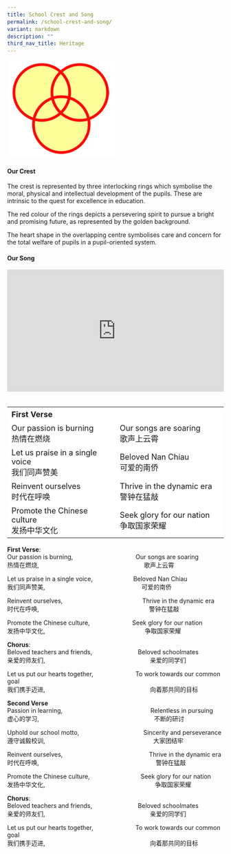 ```yaml
---
title: School Crest and Song
permalink: /school-crest-and-song/
variant: markdown
description: ""
third_nav_title: Heritage
---
```

<img src="/images/Homepage/school_crest-300x269.jpg" style="width:50%">

#### Our Crest
The crest is represented by three interlocking rings which symbolise the moral, physical and intellectual development of the pupils. These are intrinsic to the quest for excellence in education.

The red colour of the rings depicts a persevering spirit to pursue a bright and promising future, as represented by the golden background.

The heart shape in the overlapping centre symbolises care and concern for the total welfare of pupils in a pupil-oriented system.

#### Our Song
<div style="max-width: 560px;">
  <div style="position: relative; width: 100%; height: 0; padding-bottom: 56.25%; overflow: hidden;">
    <iframe style="position: absolute;top: 0;left: 0;width: 100%;height: 100%;" allowfullscreen="" allow="accelerometer; autoplay; clipboard-write; encrypted-media; gyroscope; picture-in-picture; web-share" frameborder="0" title="YouTube video player" src="https://www.youtube.com/embed/kkW8A3fOKB0?si=CNae-AARjj6B0n2t">
    </iframe>
  </div>
</div>
 <br>
 
 
<table border="0" style="font-size: 18px; box-sizing: inherit; border-collapse: collapse; border-spacing: 0px; max-width: 100%; width: 666.55px;"><tbody style="box-sizing: inherit;"><tr border="0" style="box-sizing: inherit; background: rgb(255, 255, 255); height: 23px;"><td border="0" style="box-sizing: inherit; padding: 5px 10px; width: 326.35px; height: 23px;"><b>First Verse</b></td><td border="0" style="box-sizing: inherit; padding: 5px 10px; width: 337.837px; height: 23px;"><b></b></td></tr><tr border="0" style="box-sizing: inherit; background: rgb(255, 255, 255);"><td style="box-sizing: inherit; padding: 5px 10px; width: 331.263px;">Our passion is burning<br>热情在燃烧</td><td border="2" style="box-sizing: inherit; padding: 5px 10px; width: 334.288px;">Our songs are soaring<br>歌声上云霄</td></tr><tr style="box-sizing: inherit; background: rgb(255, 255, 255);"><td style="box-sizing: inherit; padding: 5px 10px; width: 331.263px;">Let us praise in a single voice<br>我们同声赞美</td><td style="box-sizing: inherit; padding: 5px 10px; width: 334.288px;">Beloved Nan Chiau<br>可爱的南侨</td></tr><tr style="box-sizing: inherit; background: rgb(255, 255, 255);"><td style="box-sizing: inherit; padding: 5px 10px; width: 331.263px;">Reinvent ourselves<br>时代在呼唤</td><td style="box-sizing: inherit; padding: 5px 10px; width: 334.288px;">Thrive in the dynamic era<br>警钟在猛敲</td></tr><tr style="box-sizing: inherit; background: rgb(255, 255, 255);"><td style="box-sizing: inherit; padding: 5px 10px; width: 331.263px;">Promote the Chinese culture<br>发扬中华文化</td><td style="box-sizing: inherit; padding: 5px 10px; width: 334.288px;">Seek glory for our nation<br>争取国家荣耀</td></tr></tbody></table>





**First Verse**:  
Our passion is burning,  &nbsp;&nbsp;&nbsp;&nbsp;&nbsp;&nbsp;&nbsp;&nbsp;&nbsp;&nbsp;&nbsp;&nbsp;&nbsp;&nbsp;&nbsp;&nbsp;&nbsp;&nbsp;&nbsp;&nbsp;&nbsp;&nbsp;&nbsp;&nbsp;&nbsp;&nbsp;&nbsp;&nbsp;&nbsp;&nbsp;&nbsp;&nbsp;&nbsp;&nbsp;&nbsp;&nbsp;Our songs are soaring<br>
热情在燃烧, &nbsp;&nbsp;&nbsp;&nbsp;&nbsp;&nbsp;&nbsp;&nbsp;&nbsp;&nbsp;&nbsp;&nbsp;&nbsp;&nbsp;&nbsp;&nbsp;&nbsp;&nbsp;&nbsp;&nbsp;&nbsp;&nbsp;&nbsp;&nbsp;&nbsp;&nbsp;&nbsp;&nbsp;&nbsp;&nbsp;&nbsp;&nbsp;&nbsp;&nbsp;&nbsp;&nbsp;&nbsp;&nbsp;&nbsp;&nbsp;&nbsp;&nbsp;&nbsp;&nbsp;&nbsp;&nbsp;&nbsp;&nbsp;&nbsp;&nbsp;&nbsp;&nbsp;&nbsp;&nbsp;&nbsp;&nbsp;&nbsp;&nbsp;&nbsp;&nbsp;&nbsp;歌声上云霄

Let us praise in a single voice, &nbsp;&nbsp;&nbsp;&nbsp;&nbsp;&nbsp;&nbsp;&nbsp;&nbsp;&nbsp;&nbsp;&nbsp;&nbsp;&nbsp;&nbsp;&nbsp;&nbsp;&nbsp;&nbsp;&nbsp;&nbsp;&nbsp;&nbsp;Beloved Nan Chiau<br>
我们同声赞美, &nbsp;&nbsp;&nbsp;&nbsp;&nbsp;&nbsp;&nbsp;&nbsp;&nbsp;&nbsp;&nbsp;&nbsp;&nbsp;&nbsp;&nbsp;&nbsp;&nbsp;&nbsp;&nbsp;&nbsp;&nbsp;&nbsp;&nbsp;&nbsp;&nbsp;&nbsp;&nbsp;&nbsp;&nbsp;&nbsp;&nbsp;&nbsp;&nbsp;&nbsp;&nbsp;&nbsp;&nbsp;&nbsp;&nbsp;&nbsp;&nbsp;&nbsp;&nbsp;&nbsp;&nbsp;&nbsp;&nbsp;&nbsp;&nbsp;&nbsp;&nbsp;&nbsp;&nbsp;&nbsp;&nbsp;&nbsp;可爱的南侨

Reinvent ourselves, &nbsp;&nbsp;&nbsp;&nbsp;&nbsp;&nbsp;&nbsp;&nbsp;&nbsp;&nbsp;&nbsp;&nbsp;&nbsp;&nbsp;&nbsp;&nbsp;&nbsp;&nbsp;&nbsp;&nbsp;&nbsp;&nbsp;&nbsp;&nbsp;&nbsp;&nbsp;&nbsp;&nbsp;&nbsp;&nbsp;&nbsp;&nbsp;&nbsp;&nbsp;&nbsp;&nbsp;&nbsp;&nbsp;&nbsp;&nbsp;&nbsp;&nbsp;&nbsp;&nbsp;&nbsp;&nbsp;Thrive in the dynamic era<br>
时代在呼唤, &nbsp;&nbsp;&nbsp;&nbsp;&nbsp;&nbsp;&nbsp;&nbsp;&nbsp;&nbsp;&nbsp;&nbsp;&nbsp;&nbsp;&nbsp;&nbsp;&nbsp;&nbsp;&nbsp;&nbsp;&nbsp;&nbsp;&nbsp;&nbsp;&nbsp;&nbsp;&nbsp;&nbsp;&nbsp;&nbsp;&nbsp;&nbsp;&nbsp;&nbsp;&nbsp;&nbsp;&nbsp;&nbsp;&nbsp;&nbsp;&nbsp;&nbsp;&nbsp;&nbsp;&nbsp;&nbsp;&nbsp;&nbsp;&nbsp;&nbsp;&nbsp;&nbsp;&nbsp;&nbsp;&nbsp;&nbsp;&nbsp;&nbsp;&nbsp;&nbsp;&nbsp;&nbsp;&nbsp;&nbsp;警钟在猛敲

Promote the Chinese culture, &nbsp;&nbsp;&nbsp;&nbsp;&nbsp;&nbsp;&nbsp;&nbsp;&nbsp;&nbsp;&nbsp;&nbsp;&nbsp;&nbsp;&nbsp;&nbsp;&nbsp;&nbsp;&nbsp;&nbsp;&nbsp;&nbsp;&nbsp;&nbsp;Seek glory for our nation<br>
发扬中华文化, &nbsp;&nbsp;&nbsp;&nbsp;&nbsp;&nbsp;&nbsp;&nbsp;&nbsp;&nbsp;&nbsp;&nbsp;&nbsp;&nbsp;&nbsp;&nbsp;&nbsp;&nbsp;&nbsp;&nbsp;&nbsp;&nbsp;&nbsp;&nbsp;&nbsp;&nbsp;&nbsp;&nbsp;&nbsp;&nbsp;&nbsp;&nbsp;&nbsp;&nbsp;&nbsp;&nbsp;&nbsp;&nbsp;&nbsp;&nbsp;&nbsp;&nbsp;&nbsp;&nbsp;&nbsp;&nbsp;&nbsp;&nbsp;&nbsp;&nbsp;&nbsp;&nbsp;&nbsp;&nbsp;&nbsp;&nbsp;&nbsp;&nbsp;争取国家荣耀

**Chorus**:  
Beloved teachers and friends, &nbsp;&nbsp;&nbsp;&nbsp;&nbsp;&nbsp;&nbsp;&nbsp;&nbsp;&nbsp;&nbsp;&nbsp;&nbsp;&nbsp;&nbsp;&nbsp;&nbsp;&nbsp;&nbsp;&nbsp;&nbsp;&nbsp;&nbsp;&nbsp;&nbsp;&nbsp;Beloved schoolmates<br>
亲爱的师友们, &nbsp;&nbsp;&nbsp;&nbsp;&nbsp;&nbsp;&nbsp;&nbsp;&nbsp;&nbsp;&nbsp;&nbsp;&nbsp;&nbsp;&nbsp;&nbsp;&nbsp;&nbsp;&nbsp;&nbsp;&nbsp;&nbsp;&nbsp;&nbsp;&nbsp;&nbsp;&nbsp;&nbsp;&nbsp;&nbsp;&nbsp;&nbsp;&nbsp;&nbsp;&nbsp;&nbsp;&nbsp;&nbsp;&nbsp;&nbsp;&nbsp;&nbsp;&nbsp;&nbsp;&nbsp;&nbsp;&nbsp;&nbsp;&nbsp;&nbsp;&nbsp;&nbsp;&nbsp;&nbsp;&nbsp;&nbsp;&nbsp;&nbsp;&nbsp;&nbsp;&nbsp;亲爱的同学们 

Let us put our hearts together,  &nbsp;&nbsp;&nbsp;&nbsp;&nbsp;&nbsp;&nbsp;&nbsp;&nbsp;&nbsp;&nbsp;&nbsp;&nbsp;&nbsp;&nbsp;&nbsp;&nbsp;&nbsp;&nbsp;&nbsp;&nbsp;&nbsp;&nbsp;&nbsp;To work towards our common goal<br>
我们携手迈进, &nbsp;&nbsp;&nbsp;&nbsp;&nbsp;&nbsp;&nbsp;&nbsp;&nbsp;&nbsp;&nbsp;&nbsp;&nbsp;&nbsp;&nbsp;&nbsp;&nbsp;&nbsp;&nbsp;&nbsp;&nbsp;&nbsp;&nbsp;&nbsp;&nbsp;&nbsp;&nbsp;&nbsp;&nbsp;&nbsp;&nbsp;&nbsp;&nbsp;&nbsp;&nbsp;&nbsp;&nbsp;&nbsp;&nbsp;&nbsp;&nbsp;&nbsp;&nbsp;&nbsp;&nbsp;&nbsp;&nbsp;&nbsp;&nbsp;&nbsp;&nbsp;&nbsp;&nbsp;&nbsp;&nbsp;&nbsp;&nbsp;&nbsp;&nbsp;&nbsp;&nbsp;向着那共同的目标




**Second Verse**  
Passion in learning, &nbsp;&nbsp;&nbsp;&nbsp;&nbsp;&nbsp;&nbsp;&nbsp;&nbsp;&nbsp;&nbsp;&nbsp;&nbsp;&nbsp;&nbsp;&nbsp;&nbsp;&nbsp;&nbsp;&nbsp;&nbsp;&nbsp;&nbsp;&nbsp;&nbsp;&nbsp;&nbsp;&nbsp;&nbsp;&nbsp;&nbsp;&nbsp;&nbsp;&nbsp;&nbsp;&nbsp;&nbsp;&nbsp;&nbsp;&nbsp;&nbsp;&nbsp;&nbsp;&nbsp;&nbsp;&nbsp;&nbsp;&nbsp;&nbsp;&nbsp;&nbsp;Relentless in pursuing <br>
虚心的学习, &nbsp;&nbsp;&nbsp;&nbsp;&nbsp;&nbsp;&nbsp;&nbsp;&nbsp;&nbsp;&nbsp;&nbsp;&nbsp;&nbsp;&nbsp;&nbsp;&nbsp;&nbsp;&nbsp;&nbsp;&nbsp;&nbsp;&nbsp;&nbsp;&nbsp;&nbsp;&nbsp;&nbsp;&nbsp;&nbsp;&nbsp;&nbsp;&nbsp;&nbsp;&nbsp;&nbsp;&nbsp;&nbsp;&nbsp;&nbsp;&nbsp;&nbsp;&nbsp;&nbsp;&nbsp;&nbsp;&nbsp;&nbsp;&nbsp;&nbsp;&nbsp;&nbsp;&nbsp;&nbsp;&nbsp;&nbsp;&nbsp;&nbsp;&nbsp;&nbsp;&nbsp;&nbsp;&nbsp;&nbsp;&nbsp;&nbsp;&nbsp;不断的研讨

Uphold our school motto,  &nbsp;&nbsp;&nbsp;&nbsp;&nbsp;&nbsp;&nbsp;&nbsp;&nbsp;&nbsp;&nbsp;&nbsp;&nbsp;&nbsp;&nbsp;&nbsp;&nbsp;&nbsp;&nbsp;&nbsp;&nbsp;&nbsp;&nbsp;&nbsp;&nbsp;&nbsp;&nbsp;&nbsp;&nbsp;&nbsp;&nbsp;&nbsp;&nbsp;&nbsp;&nbsp;&nbsp;&nbsp;Sincerity and perseverance <br>
遵守诚毅校训, &nbsp;&nbsp;&nbsp;&nbsp;&nbsp;&nbsp;&nbsp;&nbsp;&nbsp;&nbsp;&nbsp;&nbsp;&nbsp;&nbsp;&nbsp;&nbsp;&nbsp;&nbsp;&nbsp;&nbsp;&nbsp;&nbsp;&nbsp;&nbsp;&nbsp;&nbsp;&nbsp;&nbsp;&nbsp;&nbsp;&nbsp;&nbsp;&nbsp;&nbsp;&nbsp;&nbsp;&nbsp;&nbsp;&nbsp;&nbsp;&nbsp;&nbsp;&nbsp;&nbsp;&nbsp;&nbsp;&nbsp;&nbsp;&nbsp;&nbsp;&nbsp;&nbsp;&nbsp;&nbsp;&nbsp;&nbsp;&nbsp;&nbsp;&nbsp;&nbsp;&nbsp;&nbsp;&nbsp;大家团结牢

Reinvent ourselves, &nbsp;&nbsp;&nbsp;&nbsp;&nbsp;&nbsp;&nbsp;&nbsp;&nbsp;&nbsp;&nbsp;&nbsp;&nbsp;&nbsp;&nbsp;&nbsp;&nbsp;&nbsp;&nbsp;&nbsp;&nbsp;&nbsp;&nbsp;&nbsp;&nbsp;&nbsp;&nbsp;&nbsp;&nbsp;&nbsp;&nbsp;&nbsp;&nbsp;&nbsp;&nbsp;&nbsp;&nbsp;&nbsp;&nbsp;&nbsp;&nbsp;&nbsp;&nbsp;&nbsp;&nbsp;&nbsp;&nbsp;&nbsp;&nbsp;&nbsp;Thrive in the dynamic era <br>
时代在呼唤, &nbsp;&nbsp;&nbsp;&nbsp;&nbsp;&nbsp;&nbsp;&nbsp;&nbsp;&nbsp;&nbsp;&nbsp;&nbsp;&nbsp;&nbsp;&nbsp;&nbsp;&nbsp;&nbsp;&nbsp;&nbsp;&nbsp;&nbsp;&nbsp;&nbsp;&nbsp;&nbsp;&nbsp;&nbsp;&nbsp;&nbsp;&nbsp;&nbsp;&nbsp;&nbsp;&nbsp;&nbsp;&nbsp;&nbsp;&nbsp;&nbsp;&nbsp;&nbsp;&nbsp;&nbsp;&nbsp;&nbsp;&nbsp;&nbsp;&nbsp;&nbsp;&nbsp;&nbsp;&nbsp;&nbsp;&nbsp;&nbsp;&nbsp;&nbsp;&nbsp;&nbsp;&nbsp;&nbsp;&nbsp;&nbsp;&nbsp;&nbsp;&nbsp;警钟在猛敲

Promote the Chinese culture, &nbsp;&nbsp;&nbsp;&nbsp;&nbsp;&nbsp;&nbsp;&nbsp;&nbsp;&nbsp;&nbsp;&nbsp;&nbsp;&nbsp;&nbsp;&nbsp;&nbsp;&nbsp;&nbsp;&nbsp;&nbsp;&nbsp;&nbsp;&nbsp;&nbsp;&nbsp;&nbsp;&nbsp;&nbsp;Seek glory for our nation<br>
发扬中华文化, &nbsp;&nbsp;&nbsp;&nbsp;&nbsp;&nbsp;&nbsp;&nbsp;&nbsp;&nbsp;&nbsp;&nbsp;&nbsp;&nbsp;&nbsp;&nbsp;&nbsp;&nbsp;&nbsp;&nbsp;&nbsp;&nbsp;&nbsp;&nbsp;&nbsp;&nbsp;&nbsp;&nbsp;&nbsp;&nbsp;&nbsp;&nbsp;&nbsp;&nbsp;&nbsp;&nbsp;&nbsp;&nbsp;&nbsp;&nbsp;&nbsp;&nbsp;&nbsp;&nbsp;&nbsp;&nbsp;&nbsp;&nbsp;&nbsp;&nbsp;&nbsp;&nbsp;&nbsp;&nbsp;&nbsp;&nbsp;&nbsp;&nbsp;&nbsp;&nbsp;&nbsp;&nbsp;&nbsp;&nbsp;争取国家荣耀


**Chorus**:  
Beloved teachers and friends, &nbsp;&nbsp;&nbsp;&nbsp;&nbsp;&nbsp;&nbsp;&nbsp;&nbsp;&nbsp;&nbsp;&nbsp;&nbsp;&nbsp;&nbsp;&nbsp;&nbsp;&nbsp;&nbsp;&nbsp;&nbsp;&nbsp;&nbsp;&nbsp;&nbsp;&nbsp;Beloved schoolmates<br>
亲爱的师友们, &nbsp;&nbsp;&nbsp;&nbsp;&nbsp;&nbsp;&nbsp;&nbsp;&nbsp;&nbsp;&nbsp;&nbsp;&nbsp;&nbsp;&nbsp;&nbsp;&nbsp;&nbsp;&nbsp;&nbsp;&nbsp;&nbsp;&nbsp;&nbsp;&nbsp;&nbsp;&nbsp;&nbsp;&nbsp;&nbsp;&nbsp;&nbsp;&nbsp;&nbsp;&nbsp;&nbsp;&nbsp;&nbsp;&nbsp;&nbsp;&nbsp;&nbsp;&nbsp;&nbsp;&nbsp;&nbsp;&nbsp;&nbsp;&nbsp;&nbsp;&nbsp;&nbsp;&nbsp;&nbsp;&nbsp;&nbsp;&nbsp;&nbsp;&nbsp;&nbsp;&nbsp;亲爱的同学们 

Let us put our hearts together,  &nbsp;&nbsp;&nbsp;&nbsp;&nbsp;&nbsp;&nbsp;&nbsp;&nbsp;&nbsp;&nbsp;&nbsp;&nbsp;&nbsp;&nbsp;&nbsp;&nbsp;&nbsp;&nbsp;&nbsp;&nbsp;&nbsp;&nbsp;&nbsp;To work towards our common goal<br>
我们携手迈进, &nbsp;&nbsp;&nbsp;&nbsp;&nbsp;&nbsp;&nbsp;&nbsp;&nbsp;&nbsp;&nbsp;&nbsp;&nbsp;&nbsp;&nbsp;&nbsp;&nbsp;&nbsp;&nbsp;&nbsp;&nbsp;&nbsp;&nbsp;&nbsp;&nbsp;&nbsp;&nbsp;&nbsp;&nbsp;&nbsp;&nbsp;&nbsp;&nbsp;&nbsp;&nbsp;&nbsp;&nbsp;&nbsp;&nbsp;&nbsp;&nbsp;&nbsp;&nbsp;&nbsp;&nbsp;&nbsp;&nbsp;&nbsp;&nbsp;&nbsp;&nbsp;&nbsp;&nbsp;&nbsp;&nbsp;&nbsp;&nbsp;&nbsp;&nbsp;&nbsp;&nbsp;向着那共同的目标
